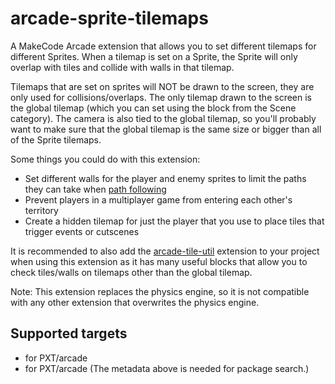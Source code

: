 # arcade-sprite-tilemaps

A MakeCode Arcade extension that allows you to set different tilemaps for different Sprites. When a tilemap is set on a Sprite, the Sprite will only overlap with tiles and collide with walls in that tilemap.

Tilemaps that are set on sprites will NOT be drawn to the screen, they are only used for collisions/overlaps. The only tilemap drawn to the screen is the global tilemap (which you can set using the block from the Scene category). The camera is also tied to the global tilemap, so you'll probably want to make sure that the global tilemap is the same size or bigger than all of the Sprite tilemaps.

Some things you could do with this extension:
* Set different walls for the player and enemy sprites to limit the paths they can take when [path following](https://github.com/jwunderl/arcade-tilemap-a-star)
* Prevent players in a multiplayer game from entering each other's territory
* Create a hidden tilemap for just the player that you use to place tiles that trigger events or cutscenes

It is recommended to also add the [arcade-tile-util](https://github.com/microsoft/arcade-tile-util) extension to your project when using this extension as it has many useful blocks that allow you to check tiles/walls on tilemaps other than the global tilemap.

Note: This extension replaces the physics engine, so it is not compatible with any other extension that overwrites the physics engine.

## Supported targets

* for PXT/arcade
* for PXT/arcade
(The metadata above is needed for package search.)
